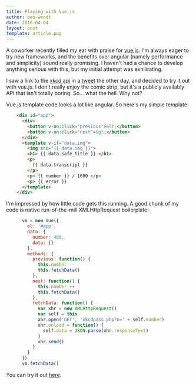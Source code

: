 ```yaml
---
title: Playing with Vue.js
author: ben-wendt
date: 2016-04-04
layout: post
template: article.pug
---
```

A coworker recently filled my ear with praise for [vue.js](http://vuejs.org/). 
I'm always eager to try new frameworks, and the benefits over angular
(namely performance and simplicity) sound really promising. I haven't 
had a chance to develop anything serious with this, but my initial
attempt was exhilirating.

<span class="more"></span>

I saw a link to the [xkcd api](https://xkcd.com/json.html) in a [tweet](https://twitter.com/cecycorrea/status/715918793898270720)
the other day, and decided to try it out with vue.js. I don't really enjoy
the comic strip, but it's a publicly availably API that isn't totally
boring. So... what the hell. Why not?

Vue.js template code looks a lot like angular. So here's my 
simple template:

```html
    <div id="app">
      <div>
        <button v-on:click="previous">&lt;</button>
        <button v-on:click="next">&gt;</button>
      </div>
      <template v-if="data.img">
        <img src="{{ data.img }}">
        <h1> {{ data.safe_title }} </h1>
        <p>
          {{ data.transcript }}
        </p>
        <p> {{ number }} / 1600 </p>
        <p> {{ error }}
      </template>
    </div>
```

I'm impressed by how little code gets this running. A good chunk of my
code is native run-of-the-mill XMLHttpRequest boilerplate:

```javascript
      vm = new Vue({
        el: '#app',
        data: {
          number: 400,
          data: {}
        },
        methods: {
          previous: function() {
            this.number --
            this.fetchData()
          },
          next: function() {
            this.number ++
            this.fetchData()
          },
          fetchData: function() {
            var xhr = new XMLHttpRequest()
            var self = this
            xhr.open('GET', 'xkcdpass.php?n=' + self.number)
            xhr.onload = function() {
              self.data = JSON.parse(xhr.responseText)
            }
            xhr.send()
          }
        }
      })
      vm.fetchData()
```

You can try it out [here](http://benwendt.ca/xkcdexplore.html).
